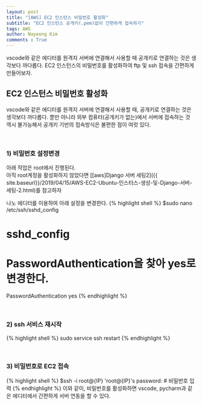 ```yaml
---
layout: post
title: "[AWS] EC2 인스턴스 비밀번호 활성화"
subtitle: "EC2 인스턴스 공개키(.pem)없이 간편하게 접속하기"
tags: AWS
author: Nayeong Kim
comments : True
---
```

<div id='preview' class='display-none'>
vscode와 같은 에디터를 원격지 서버에 연결해서 사용할 때 공개키로 연결하는 것은 생각보다 까다롭다. EC2 인스턴스의 비밀번호를 활성화하여 ftp 및 ssh 접속을 간편하게 만들어보자.
</div>

## EC2 인스턴스 비밀번호 활성화
vscode와 같은 에디터를 원격지 서버에 연결해서 사용할 때, 공개키로 연결하는 것은 생각보다 까다롭다. 뿐만 아니라 외부 컴퓨터(공개키가 없는)에서 서버에 접속하는 것 역시 불가능해서 공개키 기반의 접속방식은 불편한 점이 여럿 있다. 

<br>

### 1) 비밀번호 설정변경
아래 작업은 root에서 진행된다. 
<br>
아직 root계정을 활성화하지 않았다면 [[aws]Django 서버 세팅2]({{ site.baseurl}}/2019/04/15/AWS-EC2-Ubuntu-인스터스-생성-및-Django-서버-세팅-2.html)를 참고하자

나노 에디터를 이용하여 아래 설정을 변경한다.
{% highlight shell %}
$sudo nano /etc/ssh/sshd_config

# sshd_config
# PasswordAuthentication을 찾아 yes로 변경한다.
PasswordAuthentication yes
{% endhighlight %}

<br>

### 2) ssh 서비스 재시작
{% highlight shell %}
sudo service ssh restart
{% endhighlight %}

<br>

### 3) 비밀번호로 EC2 접속
{% highlight shell %}
$ssh -i root@{IP}
'root@{IP}'s password: # 비밀번호 입력
{% endhighlight %}
이와 같이, 비밀번호를 활성화하면 vscode, pycharm과 같은 에디터에서 간편하게 서버 연동을 할 수 있다.

<br>